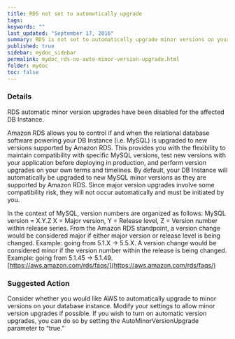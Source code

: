 ```yaml
---
title: RDS not set to automatically upgrade
tags:
keywords: ""
last_updated: "September 17, 2016"
summary: RDS is not set to automatically upgrade minor versions on your database instance
published: true
sidebar: mydoc_sidebar
permalink: mydoc_rds-no-auto-minor-version-upgrade.html
folder: mydoc
toc: false
---
```


### Details  
RDS automatic minor version upgrades have been disabled for the affected DB Instance.

Amazon RDS allows you to control if and when the relational database software powering your DB Instance (i.e. MySQL) is upgraded to new versions supported by Amazon RDS. This provides you with the flexibility to maintain compatibility with specific MySQL versions, test new versions with your application before deploying in production, and perform version upgrades on your own terms and timelines. By default, your DB Instance will automatically be upgraded to new MySQL minor versions as they are supported by Amazon RDS. Since major version upgrades involve some compatibility risk, they will not occur automatically and must be initiated by you.

In the context of MySQL, version numbers are organized as follows:
MySQL version = X.Y.Z
X = Major version, Y = Release level, Z = Version number within release series.
From the Amazon RDS standpoint, a version change would be considered major if either major version or release level is being changed. Example: going from 5.1.X -> 5.5.X. A version change would be considered minor if the version number within the release is being changed. Example: going from 5.1.45 -> 5.1.49.  
[https://aws.amazon.com/rds/faqs/](https://aws.amazon.com/rds/faqs/)  

### Suggested Action  
Consider whether you would like AWS to automatically upgrade to minor versions on your database instance. Modify your settings to allow minor version upgrades if possible. If you wish to turn on automatic version upgrades, you can do so by setting the AutoMinorVersionUpgrade parameter to “true.”  
